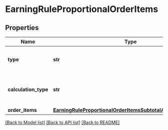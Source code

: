# EarningRuleProportionalOrderItems


## Properties
Name | Type | Description | Notes
------------ | ------------- | ------------- | -------------
**type** | **str** | Defines how the points will be added to the loyalty card.PROPORTIONAL adds points based on a pre-defined ratio. | [default to 'PROPORTIONAL']
**calculation_type** | **str** | ORDER_ITEMS_SUBTOTAL_AMOUNT; Amount spent on items defined in the order_items.subtotal_amount.object &amp; .id (X points for every Y spent on items including discounts) | [default to 'ORDER_ITEMS_SUBTOTAL_AMOUNT']
**order_items** | [**EarningRuleProportionalOrderItemsSubtotalAmountOrderItems**](EarningRuleProportionalOrderItemsSubtotalAmountOrderItems.md) |  | 

[[Back to Model list]](../README.md#documentation-for-models) [[Back to API list]](../README.md#documentation-for-api-endpoints) [[Back to README]](../README.md)


